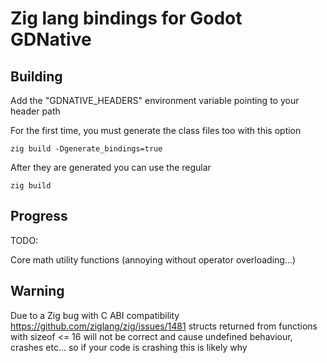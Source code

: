 # Zig lang bindings for Godot GDNative

## Building

Add the "GDNATIVE_HEADERS" environment variable pointing to your header path

For the first time, you must generate the class files too with this option

```
zig build -Dgenerate_bindings=true
```

After they are generated you can use the regular

```
zig build
```

## Progress

TODO:

Core math utility functions (annoying without operator overloading...)

## Warning

Due to a Zig bug with C ABI compatibility https://github.com/ziglang/zig/issues/1481 structs returned from functions with sizeof <= 16 will not be correct and cause undefined behaviour, crashes etc... so if your code is crashing this is likely why
